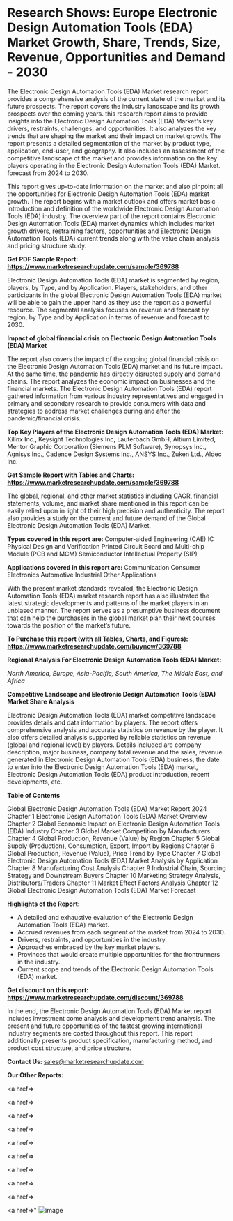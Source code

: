 # Research Shows: Europe Electronic Design Automation Tools (EDA) Market Growth, Share, Trends, Size, Revenue, Opportunities and Demand - 2030

The Electronic Design Automation Tools (EDA) Market research report provides a comprehensive analysis of the current state of the market and its future prospects. The report covers the industry landscape and its growth prospects over the coming years. this research report aims to provide insights into the Electronic Design Automation Tools (EDA) Market's key drivers, restraints, challenges, and opportunities. It also analyzes the key trends that are shaping the market and their impact on market growth. The report presents a detailed segmentation of the market by product type, application, end-user, and geography. It also includes an assessment of the competitive landscape of the market and provides information on the key players operating in the Electronic Design Automation Tools (EDA) Market. forecast from 2024 to 2030.

This report gives up-to-date information on the market and also pinpoint all the opportunities for Electronic Design Automation Tools (EDA) market growth. The report begins with a market outlook and offers market basic introduction and definition of the worldwide Electronic Design Automation Tools (EDA) industry. The overview part of the report contains Electronic Design Automation Tools (EDA) market dynamics which includes market growth drivers, restraining factors, opportunities and Electronic Design Automation Tools (EDA) current trends along with the value chain analysis and pricing structure study.

<strong><b>Get PDF Sample Report: <a href=https://www.marketresearchupdate.com/sample/369788>https://www.marketresearchupdate.com/sample/369788</a></b></strong>

Electronic Design Automation Tools (EDA) market is segmented by region, players, by Type, and by Application. Players, stakeholders, and other participants in the global Electronic Design Automation Tools (EDA) market will be able to gain the upper hand as they use the report as a powerful resource. The segmental analysis focuses on revenue and forecast by region, by Type and by Application in terms of revenue and forecast to 2030.

<strong><b>Impact of global financial crisis on Electronic Design Automation Tools (EDA) Market</b></strong>

The report also covers the impact of the ongoing global financial crisis on the Electronic Design Automation Tools (EDA) market and its future impact. At the same time, the pandemic has directly disrupted supply and demand chains. The report analyzes the economic impact on businesses and the financial markets. The Electronic Design Automation Tools (EDA) report gathered information from various industry representatives and engaged in primary and secondary research to provide consumers with data and strategies to address market challenges during and after the pandemic/financial crisis.

<strong><b>Top Key Players of the Electronic Design Automation Tools (EDA) Market:
</b></strong>Xilinx Inc., Keysight Technologies Inc, Lauterbach GmbH, Altium Limited, Mentor Graphic Corporation (Siemens PLM Software), Synopsys Inc., Agnisys Inc., Cadence Design Systems Inc., ANSYS Inc., Zuken Ltd., Aldec Inc.<strong><b>
</b></strong>

<strong><b>Get Sample Report with Tables and Charts: <a href=https://www.marketresearchupdate.com/sample/369788>https://www.marketresearchupdate.com/sample/369788</a></b></strong>

The global, regional, and other market statistics including CAGR, financial statements, volume, and market share mentioned in this report can be easily relied upon in light of their high precision and authenticity. The report also provides a study on the current and future demand of the Global Electronic Design Automation Tools (EDA) Market.

<strong><b>Types covered in this report are:
</b></strong>Computer-aided Engineering (CAE)
IC Physical Design and Verification
Printed Circuit Board and Multi-chip Module (PCB and MCM)
Semiconductor Intellectual Property (SIP)<strong><b>
</b></strong>

<strong><b>Applications covered in this report are:
</b></strong>Communication
Consumer Electronics
Automotive
Industrial
Other Applications<strong><b>
</b></strong>

With the present market standards revealed, the Electronic Design Automation Tools (EDA) market research report has also illustrated the latest strategic developments and patterns of the market players in an unbiased manner. The report serves as a presumptive business document that can help the purchasers in the global market plan their next courses towards the position of the market’s future.

<strong><b>To Purchase this report (with all Tables, Charts, and Figures): <a href=https://www.marketresearchupdate.com/buynow/369788>https://www.marketresearchupdate.com/buynow/369788</a></b></strong>

<strong><b>Regional Analysis For Electronic Design Automation Tools (EDA) Market:</b></strong>

<em><i>North America, Europe, Asia-Pacific, South America, The Middle East, and Africa</i></em>

<strong><b>Competitive Landscape and Electronic Design Automation Tools (EDA) Market Share Analysis</b></strong>

Electronic Design Automation Tools (EDA) market competitive landscape provides details and data information by players. The report offers comprehensive analysis and accurate statistics on revenue by the player. It also offers detailed analysis supported by reliable statistics on revenue (global and regional level) by players. Details included are company description, major business, company total revenue and the sales, revenue generated in Electronic Design Automation Tools (EDA) business, the date to enter into the Electronic Design Automation Tools (EDA) market, Electronic Design Automation Tools (EDA) product introduction, recent developments, etc.

<strong><b>Table of Contents</b></strong>

Global Electronic Design Automation Tools (EDA) Market Report 2024
Chapter 1 Electronic Design Automation Tools (EDA) Market Overview
Chapter 2 Global Economic Impact on Electronic Design Automation Tools (EDA) Industry
Chapter 3 Global Market Competition by Manufacturers
Chapter 4 Global Production, Revenue (Value) by Region
Chapter 5 Global Supply (Production), Consumption, Export, Import by Regions
Chapter 6 Global Production, Revenue (Value), Price Trend by Type
Chapter 7 Global Electronic Design Automation Tools (EDA) Market Analysis by Application
Chapter 8 Manufacturing Cost Analysis
Chapter 9 Industrial Chain, Sourcing Strategy and Downstream Buyers
Chapter 10 Marketing Strategy Analysis, Distributors/Traders
Chapter 11 Market Effect Factors Analysis
Chapter 12 Global Electronic Design Automation Tools (EDA) Market Forecast

<strong><b>Highlights of the Report:</b></strong>

- A detailed and exhaustive evaluation of the Electronic Design Automation Tools (EDA) market.
- Accrued revenues from each segment of the market from 2024 to 2030.
- Drivers, restraints, and opportunities in the industry.
- Approaches embraced by the key market players.
- Provinces that would create multiple opportunities for the frontrunners in the industry.
- Current scope and trends of the Electronic Design Automation Tools (EDA) market.

<strong><b>Get discount on this report: <a href=https://www.marketresearchupdate.com/discount/369788>https://www.marketresearchupdate.com/discount/369788</a></b></strong>

In the end, the Electronic Design Automation Tools (EDA) Market report includes investment come analysis and development trend analysis. The present and future opportunities of the fastest growing international industry segments are coated throughout this report. This report additionally presents product specification, manufacturing method, and product cost structure, and price structure.

<strong><b>Contact Us:
</b></strong>sales@marketresearchupdate.com

<strong>Our Other Reports:</strong>

<a href=></a>

<a href=></a>

<a href=></a>

<a href=></a>

<a href=></a>

<a href=></a>

<a href=></a>

<a href=></a>

<a href=></a>

<a href=></a>"
![image](https://github.com/Gayatrikarjule/Market-Analysis-360/assets/97346546/d9d72658-bc46-4754-931f-e19071e5c660)
